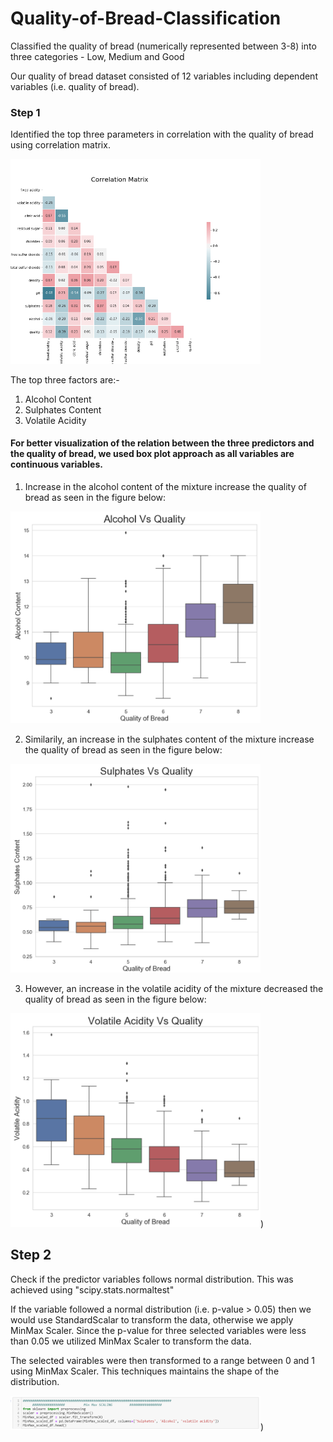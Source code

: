 # Quality-of-Bread-Classification
Classified the quality of bread (numerically represented between 3-8) into three categories - Low, Medium and Good

Our quality of bread dataset consisted of 12 variables including dependent variables (i.e. quality of bread). 

### Step 1

Identified the top three parameters in correlation with the quality of bread using correlation matrix. 

<img src="https://github.com/aashay246/Quality-of-Bread-Classification/blob/main/Corr_all.png" width="400"/>

The top three factors are:-
1. Alcohol Content
2. Sulphates Content
3. Volatile Acidity 

#### For better visualization of the relation between the three predictors and the quality of bread, we used box plot approach as all variables are continuous variables.

1. Increase in the alcohol content of the mixture increase the quality of bread as seen in the figure below:

<img src="https://github.com/aashay246/Quality-of-Bread-Classification/blob/main/AvQ.PNG" width="400"/>

2. Similarily, an increase in the sulphates content of the mixture increase the quality of bread as seen in the figure below:

<img src="https://github.com/aashay246/Quality-of-Bread-Classification/blob/main/SvQ.PNG" width="400"/>

3. However, an increase in the volatile acidity of the mixture decreased the quality of bread as seen in the figure below:

<img src="https://github.com/aashay246/Quality-of-Bread-Classification/blob/main/VvQ.PNG" width="400"/>)

## Step 2

Check if the predictor variables follows normal distribution. This was achieved using "scipy.stats.normaltest"

If the variable followed a normal distribution (i.e. p-value > 0.05) then we would use StandardScalar to transform the data, otherwise we apply MinMax Scaler. 
Since the p-value for three selected variables were less than 0.05 we utilized MinMax Scaler to transform the data. 

The selected vairables were then transformed to a range between 0 and 1 using MinMax Scaler. This techniques maintains the shape of the distribution. 

<img src="https://github.com/aashay246/Quality-of-Bread-Classification/blob/main/Min_Max_Scaler.PNG" width="400"/>)

